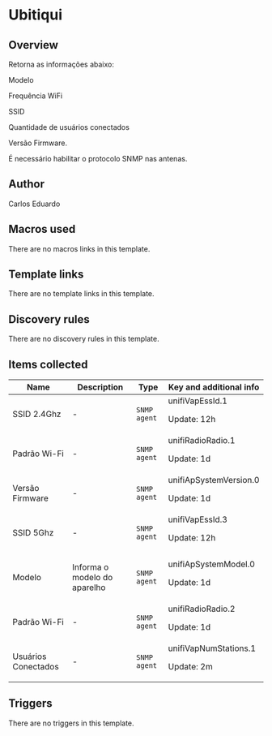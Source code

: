 # Ubitiqui

## Overview

Retorna as informações abaixo:


Modelo


Frequência WiFi


SSID


Quantidade de usuários conectados


Versão Firmware.


 


É necessário habilitar o protocolo SNMP nas antenas.



## Author

Carlos Eduardo

## Macros used

There are no macros links in this template.

## Template links

There are no template links in this template.

## Discovery rules

There are no discovery rules in this template.

## Items collected

|Name|Description|Type|Key and additional info|
|----|-----------|----|----|
|SSID 2.4Ghz|<p>-</p>|`SNMP agent`|unifiVapEssId.1<p>Update: 12h</p>|
|Padrão Wi-Fi|<p>-</p>|`SNMP agent`|unifiRadioRadio.1<p>Update: 1d</p>|
|Versão Firmware|<p>-</p>|`SNMP agent`|unifiApSystemVersion.0<p>Update: 1d</p>|
|SSID 5Ghz|<p>-</p>|`SNMP agent`|unifiVapEssId.3<p>Update: 12h</p>|
|Modelo|<p>Informa o modelo do aparelho</p>|`SNMP agent`|unifiApSystemModel.0<p>Update: 1d</p>|
|Padrão Wi-Fi|<p>-</p>|`SNMP agent`|unifiRadioRadio.2<p>Update: 1d</p>|
|Usuários Conectados|<p>-</p>|`SNMP agent`|unifiVapNumStations.1<p>Update: 2m</p>|
## Triggers

There are no triggers in this template.

